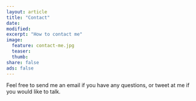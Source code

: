 ```yaml
---
layout: article
title: "Contact"
date:
modified:
excerpt: "How to contact me"
image:
  feature: contact-me.jpg
  teaser:
  thumb:
share: false
ads: false
---
```


Feel free to send me an email if you have any questions, or tweet at me if you would like to talk.

<ul style="display: inline;">
  <a href="mailto:l.nguyen.paul@gmail.com"><i class="fa fa-envelope fa-2x" aria-hidden="true" style="padding:10px;"></i></a>
  <a href="https://twitter.com/paululele"><i class="fa fa-twitter fa-2x" aria-hidden="true" style="padding:10px;"></i></a>
  <a href="https://instagram.com/paululele"><i class="fa fa-instagram fa-2x" aria-hidden="true" style="padding:10px;"></i></a>
  <a href="https://linkedin.com/in/lenpaul"><i class="fa fa-linkedin-square fa-2x" aria-hidden="true" style="padding:10px;"></i></a>
  <a href="https://github.com/lenpaul"><i class="fa fa-github-square fa-2x" aria-hidden="true" style="padding:10px;"></i></a>
</ul>
